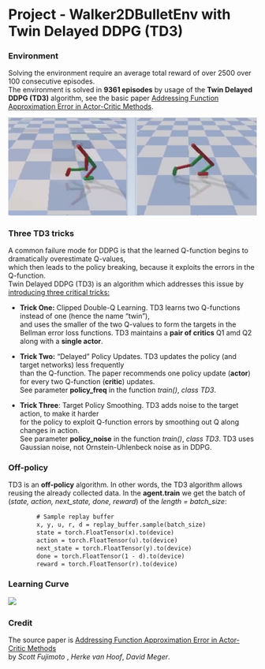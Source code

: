 # Project - Walker2DBulletEnv with Twin Delayed DDPG (TD3)    

### Environment  

Solving the environment require an average total reward of over 2500 over 100 consecutive episodes.  
The environment is solved in __9361 episodes__
by usage of the __Twin Delayed DDPG (TD3)__ algorithm, see the basic paper [Addressing Function Approximation Error in Actor-Critic Methods](https://arxiv.org/abs/1802.09477).

![](images/Walker2D_two_stages.png)

### Three TD3 tricks   

A common failure mode for DDPG is that the learned Q-function begins to dramatically overestimate Q-values,      
which then leads to the policy breaking, because it exploits the errors in the Q-function.     
Twin Delayed DDPG (TD3) is an algorithm which addresses this issue by [introducing three critical tricks:](https://spinningup.openai.com/en/latest/algorithms/td3.html)

* **Trick One:** Clipped Double-Q Learning. TD3 learns two Q-functions instead of one (hence the name “twin”),        
and uses the smaller of the two Q-values to form the targets in the Bellman error loss functions. 
TD3 maintains a **pair of critics** Q1 amd Q2 along with a **single actor**.

* **Trick Two:**  “Delayed” Policy Updates. TD3 updates the policy (and target networks) less frequently      
than the Q-function. The paper recommends one policy update (**actor**) for every two Q-function (**critic**) updates.   
See parameter **policy_freq**  in the function _train()_, _class TD3_.

* **Trick Three**: Target Policy Smoothing. TD3 adds noise to the target action, to make it harder   
for the policy to exploit Q-function errors by smoothing out Q along changes in action.   
See parameter **policy_noise**  in the function _train()_, _class TD3_.
TD3 uses Gaussian noise, not Ornstein-Uhlenbeck noise as in DDPG.

### Off-policy

TD3 is an **off-policy** algorithm. In other words, the TD3 algorithm allows reusing the already collected data.
In the **agent.train** we get the batch of (_state, action, next_state, done, reward_)  of the _length = batch_size_:  

            # Sample replay buffer 
            x, y, u, r, d = replay_buffer.sample(batch_size)
            state = torch.FloatTensor(x).to(device)
            action = torch.FloatTensor(u).to(device)
            next_state = torch.FloatTensor(y).to(device)
            done = torch.FloatTensor(1 - d).to(device)
            reward = torch.FloatTensor(r).to(device)
            
### Learning Curve

![](plots/plot_Walker2D_9361epis.png)

### Credit

The source paper is [Addressing Function Approximation Error in Actor-Critic Methods](https://arxiv.org/abs/1802.09477)  
by _Scott Fujimoto_ , _Herke van Hoof_, _David Meger_.
            
            
